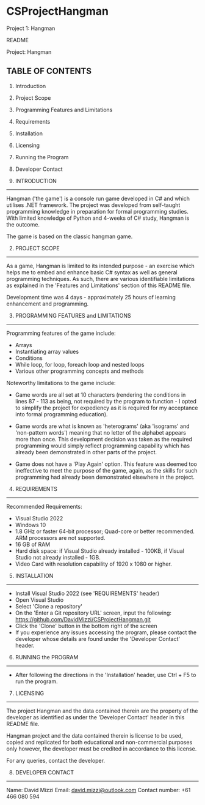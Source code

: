 # CSProjectHangman
Project 1: Hangman

README

Project: Hangman

TABLE OF CONTENTS
-----------------

1. Introduction
2. Project Scope
3. Programming Features and Limitations
4. Requirements
5. Installation
6. Licensing
7. Running the Program
8. Developer Contact


1. INTRODUCTION
---------------
Hangman ('the game') is a console run game developed in C# and which utilises .NET framework. 
The project was developed from self-taught programming knowledge in preparation for formal 
programming studies. With limited knowledge of Python and 4-weeks of C# study, Hangman is the 
outcome.

The game is based on the classic hangman game.


2. PROJECT SCOPE
----------------
As a game, Hangman is limited to its intended purpose - an exercise which helps me to embed 
and enhance basic C# syntax as well as general programming techniques. As such, there are 
various identifiable limitations as explained in the 'Features and Limitations' section of
this README file.

Development time was 4 days - approximately 25 hours of learning enhancement and programming.


3. PROGRAMMING FEATURES and LIMITATIONS
---------------------------------------
Programming features of the game include:

* Arrays
* Instantiating array values
* Conditions
* While loop, for loop, foreach loop and nested loops
* Various other programming concepts and methods

Noteworthy limitations to the game include:

* Game words are all set at 10 characters (rendering the conditions in lines 87 - 113 as being,
  not required by the program to function - I opted to simplify the project for expediency as it
  is required for my acceptance into formal programming education).

* Game words are what is known as 'heterograms' (aka 'isograms' and 'non-pattern words') meaning 
  that no letter of the alphabet appears more than once. This development decision was taken as 
  the required programming would simply reflect programming capability which has already been 
  demonstrated in other parts of the project.

* Game does not have a 'Play Again' option. This feature was deemed too ineffective to meet the
  purpose of the game, again, as the skills for such programming had already been demonstrated
  elsewhere in the project.


4. REQUIREMENTS
---------------
Recommended Requirements:

* Visual Studio 2022
* Windows 10
* 1.8 GHz or faster 64-bit processor; Quad-core or better recommended. ARM processors are not 
  supported.
* 16 GB of RAM
* Hard disk space: if Visual Studio already installed - 100KB, if Visual Studio not already 
  installed - 1GB.
* Video Card with resolution capability of 1920 x 1080 or higher.


5. INSTALLATION
---------------
* Install Visual Studio 2022 (see 'REQUIREMENTS' header)
* Open Visual Studio
* Select 'Clone a repository'
* On the 'Enter a Git repository URL' screen, input the following:
  https://github.com/DavidMizzi/CSProjectHangman.git
* Click the 'Clone' button in the bottom right of the screen
* If you experience any issues accessing the program, please contact the developer whose details
  are found under the 'Developer Contact' header.

6. RUNNING the PROGRAM
----------------------
* After following the directions in the 'Installation' header, use Ctrl + F5 to run the program.


7. LICENSING
------------
The project Hangman and the data contained therein are the property of the developer as identified
as under the 'Developer Contact' header in this README file. 

Hangman project and the data contained therein is license to be used, copied and replicated for both
educational and non-commercial purposes only however, the developer must be credited in accordance
to this license.

For any queries, contact the developer.

8. DEVELOPER CONTACT
--------------------

Name: David Mizzi
Email: david.mizzi@outlook.com
Contact number: +61 466 080 594


